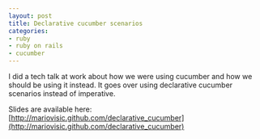 ```yaml
---
layout: post
title: Declarative cucumber scenarios
categories:
- ruby
- ruby on rails
- cucumber
---
```

I did a tech talk at work about how we were using cucumber and how we should be
using it instead. It goes over using declarative cucumber scenarios instead of
imperative.

Slides are available here: [http://mariovisic.github.com/declarative_cucumber](http://mariovisic.github.com/declarative_cucumber)

